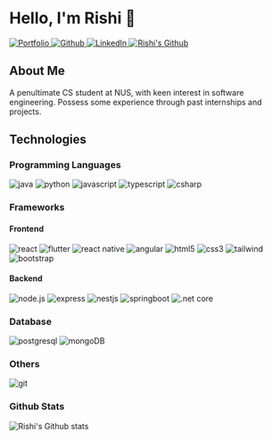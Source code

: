 # Hello, I'm Rishi 👋

<a href="https://rishi5154.github.io/portfolio/">
  <img  alt="Portfolio" src="https://img.shields.io/badge/-Website-4285F4?logo=google-chrome&logoColor=white&style=for-the-badge" />
</a>

<a href="mailto:rishi5154@gmail.com">
  <img  alt="Github" src="https://img.shields.io/badge/-Email-0078D4?logo=microsoft-outlook&logoColor=white&style=for-the-badge" />
</a>

<a href="https://www.linkedin.com/in/rishi-ravikumar-65b5b8195/">
  <img  alt="LinkedIn" src="https://img.shields.io/badge/-LinkedIn-0A66C2?logo=linkedin&logoColor=white&style=for-the-badge" />
</a>

<a href="https://www.github.com/Rishi5154/">
  <img  alt="Rishi's Github" src="https://img.shields.io/badge/-GitHub-181717?logo=github&logoColor=white&style=for-the-badge" />
</a>

<br />

## About Me 

A penultimate CS student at NUS, with keen interest in software engineering. Possess some experience through past internships and projects. 

## Technologies 

### Programming Languages

<img alt="java" src="https://img.shields.io/badge/-Java-007396?logo=java&logoColor=white&style=for-the-badge" /> <img alt="python" src="https://img.shields.io/badge/-Python-3776AB?logo=python&logoColor=white&style=for-the-badge" />
<img alt="javascript" src="https://img.shields.io/badge/-Javascript-F7DF1E?logo=javascript&logoColor=black&style=for-the-badge" />
<img alt="typescript" src="https://img.shields.io/badge/-Typescript-3178C6?logo=typescript&logoColor=white&style=for-the-badge" />
<img alt="csharp" src="https://img.shields.io/badge/-CSharp-239120?logo=c-sharp&logoColor=white&style=for-the-badge" />

### Frameworks

#### Frontend

<img alt="react" src="https://img.shields.io/badge/-react-61DAFB?logo=react&logoColor=black&style=for-the-badge" /> <img alt="flutter" src="https://img.shields.io/badge/react_native-%2320232a.svg?style=for-the-badge&logo=react&logoColor=%2361DAFB" />
<img alt="react native" src="https://img.shields.io/badge/Flutter-%2302569B.svg?style=for-the-badge&logo=Flutter&logoColor=white" />
<img alt="angular" src="https://img.shields.io/badge/-angular-DD0031?logo=angular&logoColor=white&style=for-the-badge" />
<img alt="html5" src="https://img.shields.io/badge/-html5-E34F26?logo=html5&logoColor=white&style=for-the-badge" />
<img alt="css3" src="https://img.shields.io/badge/-css3-1572B6?logo=css3&logoColor=white&style=for-the-badge" />
<img alt="tailwind" src="https://img.shields.io/badge/tailwindcss-%2338B2AC.svg?style=for-the-badge&logo=tailwind-css&logoColor=white" />
<img alt="bootstrap" src="https://img.shields.io/badge/bootstrap-%23563D7C.svg?style=for-the-badge&logo=bootstrap&logoColor=white" />

#### Backend

<img alt="node.js" src="https://img.shields.io/badge/-node.js-339933?logo=node.js&logoColor=white&style=for-the-badge" /> <img alt="express" src="https://img.shields.io/badge/-express-000000?logo=express&logoColor=white&style=for-the-badge" />
<img alt="nestjs" src="https://img.shields.io/badge/nestjs-%23E0234E.svg?style=for-the-badge&logo=nestjs&logoColor=white" />
<img alt="springboot" src="https://img.shields.io/badge/spring-%236DB33F.svg?style=for-the-badge&logo=spring&logoColor=white" />
<img alt=".net core" src="https://img.shields.io/badge/.NET-5C2D91?style=for-the-badge&logo=.net&logoColor=white" />

### Database
<img alt="postgresql" src="https://img.shields.io/badge/-postgresql-4169E1?logo=postgresql&logoColor=white&style=for-the-badge" /> <img alt="mongoDB" src="https://img.shields.io/badge/MongoDB-%234ea94b.svg?style=for-the-badge&logo=mongodb&logoColor=white" />

### Others
<img alt="git" src="https://img.shields.io/badge/git-%23F05033.svg?style=for-the-badge&logo=git&logoColor=white" />

### Github Stats 

![Rishi's Github stats](https://github-readme-stats.vercel.app/api?username=Rishi5154&show_icons=true&theme=dark)

